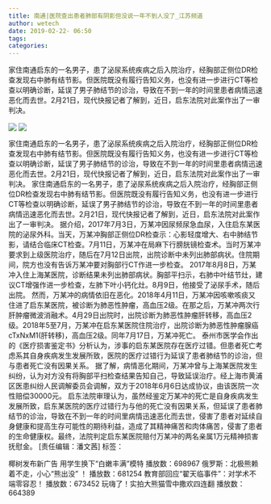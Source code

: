 ```yaml
---
title: 南通|医院查出患者肺部有阴影但没说一年不到人没了_江苏频道
author: wetech
date: 2019-02-22- 06:50
tags: 
categories: 
---
```

家住南通启东的一名男子，患了泌尿系统疾病之后入院治疗，经胸部正侧位DR检查发现右中肺有结节影。但医院既没有履行告知义务，也没有进一步进行CT等检查以明确诊断，延误了男子肺结节的诊治，导致在不到一年的时间里患者病情迅速恶化而去世。2月21日，现代快报记者了解到，近日，启东法院对此案作出了一审判决。
<!-- more -->
                
<img align="center" border="0" src="http://p2.ifengimg.com/a/2019_08/3cf67f541f349b5_size9_w381_h285.jpg" />
                
<img align="center" border="0" src="http://p2.ifengimg.com/a/2016/0810/204c433878d5cf9size1_w16_h16.png" />
            
家住南通启东的一名男子，患了泌尿系统疾病之后入院治疗，经胸部正侧位DR检查发现右中肺有结节影。但医院既没有履行告知义务，也没有进一步进行CT等检查以明确诊断，延误了男子肺结节的诊治，导致在不到一年的时间里患者病情迅速恶化而去世。2月21日，现代快报记者了解到，近日，启东法院对此案作出了一审判决。
家住南通启东的一名男子，患了泌尿系统疾病之后入院治疗，经胸部正侧位DR检查发现右中肺有结节影。但医院既没有履行告知义务，也没有进一步进行CT等检查以明确诊断，延误了男子肺结节的诊治，导致在不到一年的时间里患者病情迅速恶化而去世。2月21日，现代快报记者了解到，近日，启东法院对此案作出了一审判决。
据介绍，2017年7月3日，万某冲因尿频尿急血尿，入住启东某医院的泌尿外科。当天，万某冲胸部正侧位DR检查示：心影轻度增大、右中肺结节影，请结合临床CT检查。7月11日，万某冲在局麻下行膀胱镜检查术。当时万某冲要求到上级医院治疗，随后在7月12日出院，出院诊断中未列出肺部病状。住院期间，院方也没有告诉万某冲要对胸部行CT作进一步检查。
2017年8月8日，万某冲入住上海某医院，诊断结果未列出肺部病状。胸部平扫示，右肺中叶结节灶，建议CT增强作进一步检查，左肺下叶小钙化灶。8月9日，他接受了泌尿手术，随后出院。
然而，万某冲的病情依旧在恶化。2018年4月11日，万某冲因咳嗽咳痰又住进了启东某医院，被诊断为肺恶性肿瘤，高血压2级。在那之后，万某冲两次行肝肿瘤微波消融术。4月29日出院时，出院诊断为肺恶性肿瘤肝转移，高血压2级。2018年5至7月，万某冲在启东某医院住院治疗，出院诊断为肺恶性肿瘤腺癌cTxNxM1(肝转移)，高血压2级。同年7月17日，万某冲死亡。
泰州市医学会作出的《医疗损害鉴定书》分析认为，涉事的启东某医院存在医疗过错。但患者死亡考虑系其自身疾病发生发展所致，医院的医疗过错行为延误了患者肺结节的诊治，但与患者死亡没有因果关系。
据了解，病情恶化期间，万某冲曾与上海某医院发生纠纷，认为对方没有将胸部平扫检查结果告知自己，导致延误治疗。经上海市黄浦区医患纠纷人民调解委员会调解，双方于2018年6月6日达成协议，由该医院一次性赔偿30000元。
启东法院审理认为，虽然经鉴定万某冲的死亡是自身疾病发生发展所致，启东某医院的医疗过错行为与他的死亡没有因果关系，但延误了患者肺结节的诊治，导致在不到一年的时间里病情迅速恶化而去世，侵害了患者对延续自身健康和提高生存可能性的期待利益，造成了其精神痛苦和肉体痛苦，侵害了患者的生命健康权。最终，法院判定启东某医院赔付万某冲的两名亲属1万元精神损害抚慰金。
[责任编辑：潘文茜]
标签：
 
 
             
椰树发布新广告 用学生换下“白嫩丰满”模特
播放数：698967
俄罗斯：北极熊赖着不走，小心“熊出没” ！
播放数：681254
教育部回应“翟天临事件”：对学术不端零容忍！
播放数：673452
玩嗨了！实拍大熊猫雪中撒欢四连翻
播放数：664389
